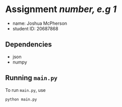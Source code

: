 # Assignment *number, e.g 1*

- name: Joshua McPherson
- student ID: 20687868

## Dependencies

- json
- numpy

## Running `main.py`

To run `main.py`, use

```sh
python main.py
```
